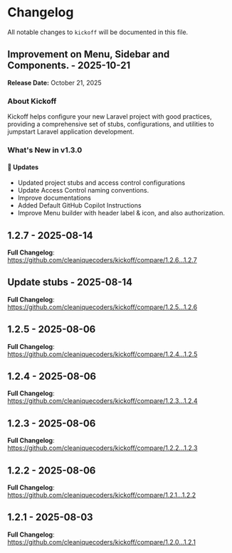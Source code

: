 # Changelog

All notable changes to `kickoff` will be documented in this file.

## Improvement on Menu, Sidebar and Components. - 2025-10-21

**Release Date:** October 21, 2025

### About Kickoff

Kickoff helps configure your new Laravel project with good practices, providing a comprehensive set of stubs, configurations, and utilities to jumpstart Laravel application development.

### What's New in v1.3.0

#### 🔄 Updates

- Updated project stubs and access control configurations
- Update Access Control naming conventions.
- Improve documentations
- Added Default GitHub Copilot Instructions
- Improve Menu builder with header label & icon, and also authorization.

## 1.2.7 - 2025-08-14

**Full Changelog**: https://github.com/cleaniquecoders/kickoff/compare/1.2.6...1.2.7

## Update stubs - 2025-08-14

**Full Changelog**: https://github.com/cleaniquecoders/kickoff/compare/1.2.5...1.2.6

## 1.2.5 - 2025-08-06

**Full Changelog**: https://github.com/cleaniquecoders/kickoff/compare/1.2.4...1.2.5

## 1.2.4 - 2025-08-06

**Full Changelog**: https://github.com/cleaniquecoders/kickoff/compare/1.2.3...1.2.4

## 1.2.3 - 2025-08-06

**Full Changelog**: https://github.com/cleaniquecoders/kickoff/compare/1.2.2...1.2.3

## 1.2.2 - 2025-08-06

**Full Changelog**: https://github.com/cleaniquecoders/kickoff/compare/1.2.1...1.2.2

## 1.2.1 - 2025-08-03

**Full Changelog**: https://github.com/cleaniquecoders/kickoff/compare/1.2.0...1.2.1
